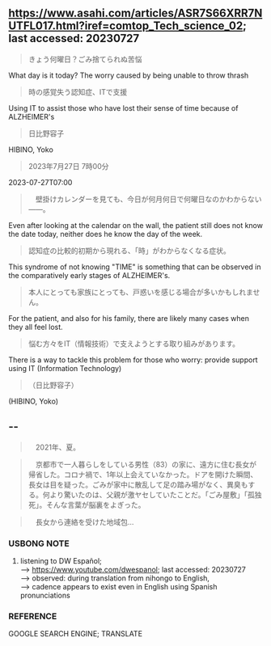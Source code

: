 ## https://www.asahi.com/articles/ASR7S66XRR7NUTFL017.html?iref=comtop_Tech_science_02; last accessed: 20230727

> きょう何曜日？ごみ捨てられぬ苦悩　

What day is it today? The worry caused by being unable to throw thrash

> 時の感覚失う認知症、ITで支援

Using IT to assist those who have lost their sense of time because of ALZHEIMER's

> 日比野容子

HIBINO, Yoko

> 2023年7月27日 7時00分

2023-07-27T07:00

>　壁掛けカレンダーを見ても、今日が何月何日で何曜日なのかわからない――。

Even after looking at the calendar on the wall, the patient still does not know the date today, neither does he know the day of the week.

> 認知症の比較的初期から現れる、「時」がわからなくなる症状。

This syndrome of not knowing "TIME" is something that can be observed in the comparatively early stages of ALZHEIMER's. 

> 本人にとっても家族にとっても、戸惑いを感じる場合が多いかもしれません。

For the patient, and also for his family, there are likely many cases when they all feel lost.

> 悩む方々をIT（情報技術）で支えようとする取り組みがあります。

There is a way to tackle this problem for those who worry: provide support using IT (Information Technology) 

> （日比野容子）

(HIBINO, Yoko)

## --

>　2021年、夏。

>　京都市で一人暮らしをしている男性（83）の家に、遠方に住む長女が帰省した。コロナ禍で、1年以上会えていなかった。ドアを開けた瞬間、長女は目を疑った。ごみが家中に散乱して足の踏み場がなく、異臭もする。何より驚いたのは、父親が激ヤセしていたことだ。「ごみ屋敷」「孤独死」。そんな言葉が脳裏をよぎった。

>　長女から連絡を受けた地域包…

### USBONG NOTE

1) listening to DW Español; <br/> 
--> https://www.youtube.com/dwespanol; last accessed: 20230727<br/> 
--> observed: during translation from nihongo to English,<br/> 
--> cadence appears to exist even in English using Spanish pronunciations

### REFERENCE

GOOGLE SEARCH ENGINE; TRANSLATE
